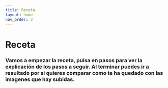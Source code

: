```yaml
---
title: Receta
layout: home
nav_order: 3
---
```

# **Receta**


### Vamos a empezar la receta, pulsa en **pasos** para ver la explicación de los pasos a seguir. Al terminar puedes ir a **resultado** por si quieres comparar como te ha quedado con las imagenes que hay subidas.
